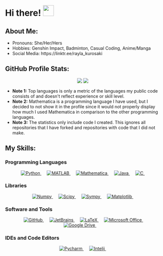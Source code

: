 <!DOCTYPE html>
<html>
<body>
    <h1> Hi there! <img src="https://media.giphy.com/media/hvRJCLFzcasrR4ia7z/giphy.gif" width="35"> </h1>
    <h2> About Me: </h2>
    <ul>
        <li> Pronouns: She/Her/Hers </li>
        <li> Hobbies: Genshin Impact, Badminton, Casual Coding, Anime/Manga </li>
        <li> Social Media: https://linktr.ee/rayla_kurosaki </li>
    </ul>
  <h2> GitHub Profile Stats: </h2>
    <p align="center">
        <img src="https://github-readme-stats.vercel.app/api/top-langs/?username=RaylaKurosaki1503&theme=radical&cache_seconds=7200&langs_count=10&layout=compact&custom_title=Most%20Used%20Languages:%20Personal&hide=Roff,Shell,Makefile,FreeMarker,CSS,Mathematica&exclude_repo=Phase_Plane_and_Slope_Field"/>
        <img src="https://github-readme-stats.vercel.app/api/top-langs/?username=rxp8578&theme=radical&cache_seconds=7200&langs_count=10&layout=compact&custom_title=Most%20Used%20Languages:%20University&hide=Roff,Shell,Makefile,FreeMarker,CSS,Mathematica"/>
    </p>
    <ul>
        <li> <b>Note 1:</b> Top languages is only a metric of the languages my public code consists of and doesn't reflect experience or skill level. </li>
        <li> <b>Note 2:</b> Mathematica is a programming language I have used, but I decided to not show it in the profile since it would not properly display how much I used Mathematica in comparison to the other programming languages. </li>
        <li> <b>Note 3:</b> The statistics only include code I created. This ignores all repositories that I have forked and repositories with code that I did not make. </li>
    </ul>
    <h2> My Skills: </h2>
    <h3> Programming Languages </h3>
    <p align="center"> 
        &emsp; 
        <a href="https://www.python.org" target="_blank">
            <img alt="Python" src="https://img.shields.io/badge/Python%20-%233572a5?style=plastic">
        </a>
        &emsp; 
        <a href="https://www.mathworks.com/products/matlab.html" target="_blank">
            <img alt="MATLAB" src="https://img.shields.io/badge/MATLAB%20-%23e16737?style=plastic">
        </a>
<!--         &emsp; 
        <a href="https://fortran-lang.org/en/" target="_blank">
            <img alt="Fortran" src="https://img.shields.io/badge/Fortran%20-%234d41b1?style=plastic">
        </a> -->
<!--         &emsp; 
        <a href="https://julialang.org/" target="_blank">
            <img alt="Julia" src="https://img.shields.io/badge/Julia%20-%23a270ba?style=plastic">
        </a> -->
        &emsp; 
        <a href="https://www.wolfram.com/mathematica/" target="_blank">
            <img alt="Mathematica" src="https://img.shields.io/badge/Mathematica%20-%23dd1100?style=plastic">
        </a>
<!--         &emsp; 
        <a href="http://www.ams.org/publications/what-is-tex" target="_blank">
            <img alt="TeX" src="https://img.shields.io/badge/TeX%20-%233d6117?style=plastic">
        </a> -->
        &emsp; 
        <a href="https://www.java.com/en/" target="_blank">
            <img alt="Java" src="https://img.shields.io/badge/Java%20-%23b07219?style=plastic">
        </a>
        &emsp; 
        <a href="https://www.cprogramming.com/" target="_blank">
            <img alt="C" src="https://img.shields.io/badge/C%20-%23555555?style=plastic">
        </a>
        &emsp; 
        <a href="" target="_blank">
            <img alt="" src="">
        </a>
    </p>
    <h3> Libraries </h3>
    <p align="center">
        &emsp; 
        <a href="https://numpy.org/" target="_blank">
            <img alt="Numpy" src="https://img.shields.io/badge/Numpy%20-%234dabcf?style=plastic">
        </a>
        &emsp; 
        <a href="https://scipy.org/" target="_blank">
            <img alt="Scipy" src="https://img.shields.io/badge/Scipy%20-%230054a6?style=plastic">
        </a>
        &emsp; 
        <a href="https://www.sympy.org/en/index.html" target="_blank">
            <img alt="Sympy" src="https://img.shields.io/badge/Sympy%20-%233b5526?style=plastic">
        </a>
        &emsp; 
        <a href="https://matplotlib.org/" target="_blank">
            <img alt="Matplotlib" src="https://img.shields.io/badge/Matplotlib%20-%2365baea?style=plastic">
        </a>
        &emsp; 
        <a href="" target="_blank">
            <img alt="" src="">
        </a>
    </p>
    <h3> Software and Tools </h3>
    <p align="center">
        &emsp; 
        <a href="https://github.com/" target="_blank">
            <img alt="GitHub" src="">
        </a>
        &emsp; 
        <a href="https://www.jetbrains.com/" target="_blank">
            <img alt="JetBrains" src="">
        </a>
        &emsp; 
        <a href="https://www.latex-project.org/" target="_blank">
            <img alt="LaTeX" src="">
        </a>
        &emsp; 
        <a href="https://www.microsoft.com/en-us/microsoft-365/microsoft-office" target="_blank">
            <img alt="Microsoft Office" src="">
        </a>
        &emsp; 
        <a href="https://drive.google.com/drive/my-drive" target="_blank">
            <img alt="Google Drive" src="">
        </a>
        &emsp; 
        <a href="" target="_blank">
            <img alt="" src="">
        </a>
    </p>
    <h3> IDEs and Code Editors </h3>
    <p align="center">
        &emsp; 
        <a href="https://www.jetbrains.com/pycharm/" target="_blank">
            <img alt="Pycharm" src="">
        </a>
        &emsp; 
        <a href="https://www.jetbrains.com/idea/" target="_blank">
            <img alt="Intelij" src="">
        </a>
<!--         &emsp; 
        <a href="https://code.visualstudio.com/" target="_blank">
            <img alt="Visual Studio Code" src="">
        </a> -->
        &emsp; 
        <a href="" target="_blank">
            <img alt="" src="">
        </a>
    </p>

</body>
</html>
